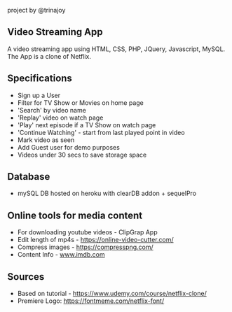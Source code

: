project by @trinajoy

## Video Streaming App

A video streaming app using HTML, CSS, PHP, JQuery, Javascript, MySQL.
The App is a clone of Netflix.

## Specifications

- Sign up a User
- Filter for TV Show or Movies on home page
- 'Search' by video name
- 'Replay' video on watch page
- 'Play' next episode if a TV Show on watch page
- 'Continue Watching' - start from last played point in video
- Mark video as seen
- Add Guest user for demo purposes
- Videos under 30 secs to save storage space

## Database

- mySQL DB hosted on heroku with clearDB addon + sequelPro

## Online tools for media content

- For downloading youtube videos - ClipGrap App
- Edit length of mp4s - https://online-video-cutter.com/
- Compress images - https://compresspng.com/
- Content Info - www.imdb.com

## Sources

- Based on tutorial - https://www.udemy.com/course/netflix-clone/
- Premiere Logo: https://fontmeme.com/netflix-font/
